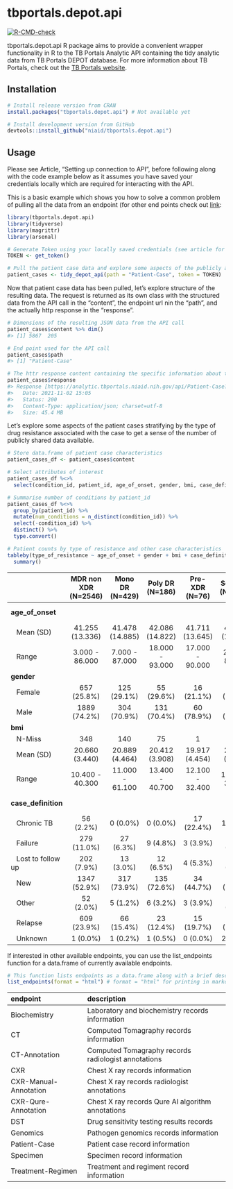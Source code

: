 
<!-- README.md is generated from README.Rmd. Please edit that file -->

# tbportals.depot.api

<!-- badges: start -->

[![R-CMD-check](https://github.com/niaid/tbportals.depot.api/workflows/R-CMD-check/badge.svg)](https://github.com/niaid/tbportals.depot.api/actions)
<!-- badges: end -->

tbportals.depot.api R package aims to provide a convenient wrapper
functionality in R to the TB Portals Analytic API containing the tidy
analytic data from TB Portals DEPOT database. For more information about
TB Portals, check out the [TB Portals
website](https://tbportals.niaid.nih.gov/).

## Installation

``` r
# Install release version from CRAN
install.packages("tbportals.depot.api") # Not available yet

# Install development version from GitHub
devtools::install_github("niaid/tbportals.depot.api")
```

## Usage

Please see Article, “Setting up connection to API”, before following
along with the code example below as it assumes you have saved your
credentials locally which are required for interacting with the API.

This is a basic example which shows you how to solve a common problem of
pulling all the data from an endpoint (for other end points check out
[link](https://analytic.tbportals.niaid.nih.gov/index.html):

``` r
library(tbportals.depot.api)
library(tidyverse)
library(magrittr)
library(arsenal)

# Generate Token using your locally saved credentials (see article for how to set up)
TOKEN <- get_token()

# Pull the patient case data and explore some aspects of the publicly available cases
patient_cases <- tidy_depot_api(path = "Patient-Case", token = TOKEN)
```

Now that patient case data has been pulled, let’s explore structure of
the resulting data. The request is returned as its own class with the
structured data from the API call in the “content”, the endpoint url nin
the “path”, and the actually http response in the “response”.

``` r
# Dimensions of the resulting JSON data from the API call
patient_cases$content %>% dim()
#> [1] 5867  205

# End point used for the API call
patient_cases$path
#> [1] "Patient-Case"

# The httr response content containing the specific information about the call
patient_cases$response
#> Response [https://analytic.tbportals.niaid.nih.gov/api/Patient-Case?returnCsv=false&cohortId=]
#>   Date: 2021-11-02 15:05
#>   Status: 200
#>   Content-Type: application/json; charset=utf-8
#>   Size: 45.4 MB
```

Let’s explore some aspects of the patient cases stratifying by the type
of drug resistance associated with the case to get a sense of the number
of publicly shared data available.

``` r
# Store data.frame of patient case characteristics
patient_cases_df <- patient_cases$content

# Select attributes of interest
patient_cases_df %<>%
  select(condition_id, patient_id, age_of_onset, gender, bmi, case_definition, type_of_resistance)

# Summarise number of conditions by patient_id
patient_cases_df %<>%
  group_by(patient_id) %>%
  mutate(num_conditions = n_distinct(condition_id)) %>%
  select(-condition_id) %>%
  distinct() %>%
  type.convert()

# Patient counts by type of resistance and other case characteristics
tableby(type_of_resistance ~ age_of_onset + gender + bmi + case_definition, data = patient_cases_df) %>%
  summary()
```

|                      | MDR non XDR (N=2546) | Mono DR (N=429) | Poly DR (N=186) | Pre-XDR (N=76)  | Sensitive (N=1716) |   XDR (N=914)   | Total (N=5867)  |    p value |
|:---------------------|:--------------------:|:---------------:|:---------------:|:---------------:|:------------------:|:---------------:|:---------------:|-----------:|
| **age\_of\_onset**   |                      |                 |                 |                 |                    |                 |                 | &lt; 0.001 |
|    Mean (SD)         |   41.255 (13.336)    | 41.478 (14.885) | 42.086 (14.822) | 41.711 (13.645) |  43.300 (15.463)   | 41.431 (12.891) | 41.929 (14.114) |            |
|    Range             |    3.000 - 86.000    | 7.000 - 87.000  | 18.000 - 93.000 | 17.000 - 90.000 |   2.000 - 89.000   | 15.000 - 84.000 | 2.000 - 93.000  |            |
| **gender**           |                      |                 |                 |                 |                    |                 |                 |      0.363 |
|    Female            |     657 (25.8%)      |   125 (29.1%)   |   55 (29.6%)    |   16 (21.1%)    |    478 (27.9%)     |   244 (26.7%)   |  1575 (26.8%)   |            |
|    Male              |     1889 (74.2%)     |   304 (70.9%)   |   131 (70.4%)   |   60 (78.9%)    |    1238 (72.1%)    |   670 (73.3%)   |  4292 (73.2%)   |            |
| **bmi**              |                      |                 |                 |                 |                    |                 |                 |      0.009 |
|    N-Miss            |         348          |       140       |       75        |        1        |        745         |       69        |      1378       |            |
|    Mean (SD)         |    20.660 (3.440)    | 20.889 (4.464)  | 20.412 (3.908)  | 19.917 (4.454)  |   21.075 (3.713)   | 20.620 (3.628)  | 20.738 (3.643)  |            |
|    Range             |   10.400 - 40.300    | 11.000 - 61.100 | 13.400 - 40.700 | 12.100 - 32.400 |  11.700 - 36.500   | 11.800 - 38.600 | 10.400 - 61.100 |            |
| **case\_definition** |                      |                 |                 |                 |                    |                 |                 | &lt; 0.001 |
|    Chronic TB        |      56 (2.2%)       |    0 (0.0%)     |    0 (0.0%)     |   17 (22.4%)    |      1 (0.1%)      |    53 (5.8%)    |   127 (2.2%)    |            |
|    Failure           |     279 (11.0%)      |    27 (6.3%)    |    9 (4.8%)     |    3 (3.9%)     |     28 (1.6%)      |   282 (30.9%)   |   628 (10.7%)   |            |
|    Lost to follow up |      202 (7.9%)      |    13 (3.0%)    |    12 (6.5%)    |    4 (5.3%)     |     41 (2.4%)      |    56 (6.1%)    |   328 (5.6%)    |            |
|    New               |     1347 (52.9%)     |   317 (73.9%)   |   135 (72.6%)   |   34 (44.7%)    |    1434 (83.6%)    |   233 (25.5%)   |  3500 (59.7%)   |            |
|    Other             |      52 (2.0%)       |    5 (1.2%)     |    6 (3.2%)     |    3 (3.9%)     |     21 (1.2%)      |    41 (4.5%)    |   128 (2.2%)    |            |
|    Relapse           |     609 (23.9%)      |   66 (15.4%)    |   23 (12.4%)    |   15 (19.7%)    |    189 (11.0%)     |   249 (27.2%)   |  1151 (19.6%)   |            |
|    Unknown           |       1 (0.0%)       |    1 (0.2%)     |    1 (0.5%)     |    0 (0.0%)     |      2 (0.1%)      |    0 (0.0%)     |    5 (0.1%)     |            |

If interested in other available endpoints, you can use the
list\_endpoints function for a data.frame of currently available
endpoints.

``` r
# This function lists endpoints as a data.frame along with a brief description
list_endpoints(format = "html") # format = "html" for printing in markdown/html file
```

| endpoint              | description                                         |
|:----------------------|:----------------------------------------------------|
| Biochemistry          | Laboratory and biochemistry records information     |
| CT                    | Computed Tomagraphy records information             |
| CT-Annotation         | Computed Tomagraphy records radiologist annotations |
| CXR                   | Chest X ray records information                     |
| CXR-Manual-Annotation | Chest X ray records radiologist annotations         |
| CXR-Qure-Annotation   | Chest X ray records Qure AI algorithm annotations   |
| DST                   | Drug sensitivity testing results records            |
| Genomics              | Pathogen genomics records information               |
| Patient-Case          | Patient case record information                     |
| Specimen              | Specimen record information                         |
| Treatment-Regimen     | Treatment and regiment record information           |
